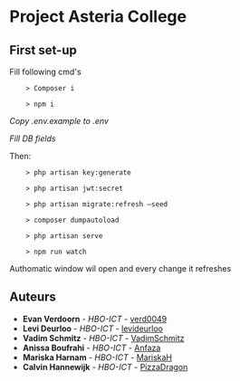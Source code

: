 # Project Asteria College

## First set-up
Fill following cmd's

        > Composer i
        
        > npm i
        
*Copy .env.example to .env*
        
*Fill DB fields*

Then:
        
        > php artisan key:generate
        
        > php artisan jwt:secret
        
        > php artisan migrate:refresh —seed
        
        > composer dumpautoload
        
        > php artisan serve
        
        > npm run watch

Authomatic window wil open and every change it refreshes


## Auteurs

* **Evan Verdoorn** - *HBO-ICT* - [verd0049](https://github.com/verd0049)
* **Levi Deurloo** - *HBO-ICT* - [levideurloo](https://github.com/levideurloo)
* **Vadim Schmitz** - *HBO-ICT* - [VadimSchmitz](https://github.com/VadimSchmitz)
* **Anissa Boufrahi** - *HBO-ICT* - [Anfaza](https://github.com/Anfaza)
* **Mariska Harnam** - *HBO-ICT* - [MariskaH](https://github.com/MariskaH)
* **Calvin Hannewijk** - *HBO-ICT* - [PizzaDragon](https://github.com/PizzaDragon)
